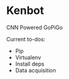 # Kenbot
CNN Powered GoPiGo

Current to-dos:
 - Pip
 - Virtualenv
 - Install deps
 - Data acquisition

